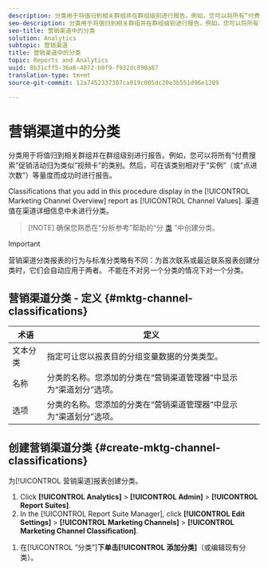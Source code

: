 ```yaml
---
description: 分类用于将值归到相关群组并在群组级别进行报告。例如，您可以将所有“付费搜索”促销活动归为类似“视频卡”的类别。然后，可在该类别相对于“实例”（或“点进次数”）等量度而成功时进行报告。
seo-description: 分类用于将值归到相关群组并在群组级别进行报告。例如，您可以将所有“付费搜索”促销活动归为类似“视频卡”的类别。然后，可在该类别相对于“实例”（或“点进次数”）等量度而成功时进行报告。
seo-title: 营销渠道中的分类
solution: Analytics
subtopic: 营销渠道
title: 营销渠道中的分类
topic: Reports and Analytics
uuid: 8b31cff5-36a6-4072-b0f9-f932dc890a87
translation-type: tm+mt
source-git-commit: 12a7452337307ca019c005dc20e3b551d96e1289

---
```



# 营销渠道中的分类

分类用于将值归到相关群组并在群组级别进行报告。例如，您可以将所有“付费搜索”促销活动归为类似“视频卡”的类别。然后，可在该类别相对于“实例”（或“点进次数”）等量度而成功时进行报告。

Classifications that you add in this procedure display in the [!UICONTROL Marketing Channel Overview] report as [!UICONTROL Channel Values]. 渠道值在渠道详细信息中未进行分类。

> [!NOTE] 确保您熟悉在“分析参考”帮助的“分 [类](https://marketing.adobe.com/resources/help/en_US/reference/classifications.html) ”中创建分类。

>[!IMPORTANT]
>
>营销渠道分类报表的行为与标准分类略有不同：为首次联系或最近联系报表创建分类时，它们会自动应用于两者。 不能在不对另一个分类的情况下对一个分类。

## 营销渠道分类 - 定义 {#mktg-channel-classifications}

| 术语 | 定义 |
|--- |--- |
| 文本分类 | 指定可让您以报表目的分组变量数据的分类类型。 |
| 名称 | 分类的名称。您添加的分类在“营销渠道管理器”中显示为“渠道划分”选项。 |
| 选项 | 分类的名称。您添加的分类在“营销渠道管理器”中显示为“渠道划分”选项。 |

## 创建营销渠道分类 {#create-mktg-channel-classifications}

为[!UICONTROL 营销渠道]报表创建分类。

1. Click **[!UICONTROL Analytics]** &gt; **[!UICONTROL Admin]** &gt; **[!UICONTROL Report Suites]**.
1. In the [!UICONTROL Report Suite Manager], click **[!UICONTROL Edit Settings]** &gt; **[!UICONTROL Marketing Channels]** &gt; **[!UICONTROL Marketing Channel Classification]**.
<!--
1. On the [Marketing Channel Classifications](/help/components/c-marketing-channels/classifictions-mchannel.md) page, specify the classification type.
-->
1. 在[!UICONTROL “分类”]**下单击[!UICONTROL 添加分类]**（或编辑现有分类）。
